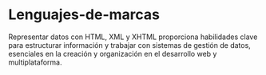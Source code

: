 # Lenguajes-de-marcas
Representar datos con HTML, XML y XHTML proporciona habilidades clave para estructurar información y trabajar con sistemas de gestión de datos, esenciales en la creación y organización en el desarrollo web y multiplataforma.
